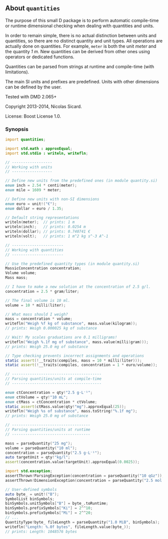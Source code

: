 ## About `quantities`

The purpose of this small D package is to perform automatic compile-time or
runtime dimensional checking when dealing with quantities and units.

In order to remain simple, there is no actual distinction between units and
quantities, so there are no distinct quantity and unit types. All operations
are actually done on quantities. For example, `meter` is both the unit _meter_
and the quantity _1 m_. New quantities can be derived from other ones using
operators or dedicated functions.

Quantities can be parsed from strings at runtime and compile-time (with
limitations).

The main SI units and prefixes are predefined. Units with other dimensions can
be defined by the user.

Tested with DMD 2.065+

Copyright 2013-2014, Nicolas Sicard.

License: Boost License 1.0.

### Synopsis

```d
import quantities;

import std.math : approxEqual;
import std.stdio : writeln, writefln;

// ------------------
// Working with units
// ------------------

// Define new units from the predefined ones (in module quantity.si)
enum inch = 2.54 * centi(meter);
enum mile = 1609 * meter;

// Define new units with non-SI dimensions
enum euro = unit!("€");
enum dollar = euro / 1.35;

// Default string representations
writeln(meter);  // prints: 1 m
writeln(inch);   // prints: 0.0254 m
writeln(dollar); // prints: 0.740741 €
writeln(volt);   // prints: 1 m^2 kg s^-3 A^-1

// -----------------------
// Working with quantities
// -----------------------

// Use the predefined quantity types (in module quantity.si)
MassicConcentration concentration;
Volume volume;
Mass mass;

// I have to make a new solution at the concentration of 2.5 g/l.
concentration = 2.5 * gram/liter;

// The final volume is 10 ml.
volume = 10 * milli(liter);

// What mass should I weigh?
mass = concentration * volume;
writefln("Weigh %f kg of substance", mass.value(kilogram)); 
// prints: Weigh 0.000025 kg of substance

// Wait! My scales graduations are 0.1 milligrams!
writefln("Weigh %.1f mg of substance", mass.value(milli(gram)));
// prints: Weigh 25.0 mg of substance

// Type checking prevents incorrect assignments and operations
static assert(!__traits(compiles, mass = 10 * milli(liter)));
static assert(!__traits(compiles, concentration = 1 * euro/volume));

// ----------------------------------------
// Parsing quantities/units at compile-time
// ----------------------------------------

enum ctConcentration = qty!"2.5 g⋅L⁻¹";
enum ctVolume = qty!"10 mL";
enum ctMass = ctConcentration * ctVolume;
static assert(ctMass.value(qty!"mg").approxEqual(25));
writefln("Weigh %s of substance", mass.toString!"%.1f mg");
// prints: Weigh 25.0 mg of substance

// -----------------------------------
// Parsing quantities/units at runtime
// -----------------------------------

mass = parseQuantity("25 mg");
volume = parseQuantity("10 ml");
concentration = parseQuantity("2.5 g⋅L⁻¹");
auto targetUnit = qty!"kg/l";
assert(concentration.value(targetUnit).approxEqual(0.0025));

import std.exception;
assertThrown!ParsingException(concentration = parseQuantity("10 qGz"));
assertThrown!DimensionException(concentration = parseQuantity("2.5 mol⋅L⁻¹"));

// User-defined symbols
auto byte_ = unit!("B");
SymbolList binSymbols;
binSymbols.unitSymbols["B"] = byte_.toRuntime;
binSymbols.prefixSymbols["Ki"] = 2^^10;
binSymbols.prefixSymbols["Mi"] = 2^^20;
// ...
QuantityType!byte_ fileLength = parseQuantity("1.0 MiB", binSymbols);
writefln("Length: %.0f bytes", fileLength.value(byte_));
// prints: Length: 1048576 bytes
```
